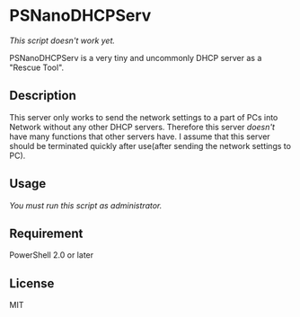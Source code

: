 # PSNanoDHCPServ

*This script doesn't work yet.*

PSNanoDHCPServ is a very tiny and uncommonly DHCP server as a "Rescue Tool".

## Description

This server only works to send the network settings to a part of PCs into Network without any other DHCP servers.
Therefore this server *doesn't* have many functions that other servers have. 
I assume that this server should be terminated quickly after use(after sending the network settings to PC).

## Usage

*You must run this script as administrator.*

## Requirement

PowerShell 2.0 or later

## License
MIT
